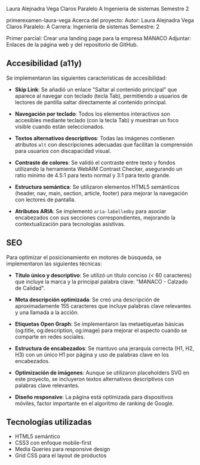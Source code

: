 Laura Alejnadra Vega Claros
Paralelo A
Ingeniería de sistemas 
Semestre 2

primerexamen-laura-vega
Acerca del proyecto:
Autor: Laura Alejnadra Vega Claros
Paralelo: A
Carrera: Ingeniería de sistemas 
Semestre: 2

Primer parcial: Crear una landing page para la empresa MANACO
Adjuntar: Enlaces de la página web y del repositorio de GitHub.

## Accesibilidad (a11y)

Se implementaron las siguientes características de accesibilidad:

- **Skip Link**: Se añadió un enlace "Saltar al contenido principal" que aparece al navegar con teclado (tecla Tab), permitiendo a usuarios de lectores de pantilla saltar directamente al contenido principal.

- **Navegación por teclado**: Todos los elementos interactivos son accesibles mediante teclado (con la tecla Tab) y muestran un foco visible cuando están seleccionados.

- **Textos alternativos descriptivos**: Todas las imágenes contienen atributos `alt` con descripciones adecuadas que facilitan la comprensión para usuarios con discapacidad visual.

- **Contraste de colores**: Se validó el contraste entre texto y fondos utilizando la herramienta WebAIM Contrast Checker, asegurando un ratio mínimo de 4.5:1 para texto normal y 3:1 para texto grande.

- **Estructura semántica**: Se utilizaron elementos HTML5 semánticos (header, nav, main, section, article, footer) para mejorar la navegación con lectores de pantalla.

- **Atributos ARIA**: Se implementó `aria-labelledby` para asociar encabezados con sus secciones correspondientes, mejorando la contextualización para tecnologías asistivas.

## SEO

Para optimizar el posicionamiento en motores de búsqueda, se implementaron las siguientes técnicas:

- **Título único y descriptivo**: Se utilizó un título conciso (< 60 caracteres) que incluye la marca y la principal palabra clave: "MANACO - Calzado de Calidad".

- **Meta descripción optimizada**: Se creó una descripción de aproximadamente 155 caracteres que incluye palabras clave relevantes y una llamada a la acción.

- **Etiquetas Open Graph**: Se implementaron las metaetiquetas básicas (og:title, og:description, og:image) para mejorar el aspecto cuando se comparte en redes sociales.

- **Estructura de encabezados**: Se mantuvo una jerarquía correcta (H1, H2, H3) con un único H1 por página y uso de palabras clave en los encabezados.

- **Optimización de imágenes**: Aunque se utilizaron placeholders SVG en este proyecto, se incluyeron textos alternativos descriptivos con palabras clave relevantes.

- **Diseño responsive**: La página está optimizada para dispositivos móviles, factor importante en el algoritmo de ranking de Google.

## Tecnologías utilizadas

- HTML5 semántico
- CSS3 con enfoque mobile-first
- Media Queries para responsive design
- Grid CSS para el layout de productos